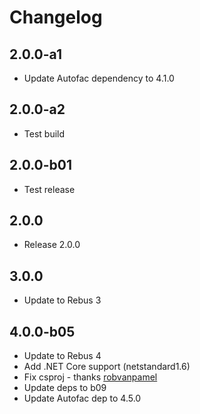 # Changelog

## 2.0.0-a1

* Update Autofac dependency to 4.1.0

## 2.0.0-a2

* Test build

## 2.0.0-b01

* Test release

## 2.0.0

* Release 2.0.0

## 3.0.0

* Update to Rebus 3

## 4.0.0-b05

* Update to Rebus 4
* Add .NET Core support (netstandard1.6)
* Fix csproj - thanks [robvanpamel]
* Update deps to b09
* Update Autofac dep to 4.5.0

[robvanpamel]: https://github.com/robvanpamel
